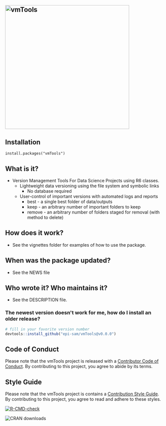 
## <img width="400" height="400" alt="vmTools" src="https://github.com/user-attachments/assets/ff16e5f2-a560-42ff-b91c-f80fa900e641" />

## Installation

```
install.packages("vmTools")
```



## What is it?

- Version Management Tools For Data Science Projects using R6 classes.
   - Lightweight data versioning using the file system and symbolic links
      - No database required
   - User-control of important versions with automated logs and reports
      - best   - a single best folder of data/outputs
      - keep   - an arbitrary number of important folders to keep
      - remove - an arbitrary number of folders staged for removal (with method to delete)



## How does it work?

- See the vignettes folder for examples of how to use the package.



## When was the package updated?

- See the NEWS file



## Who wrote it?  Who maintains it?

- See the DESCRIPTION file.




### The newest version doesn't work for me, how do I install an older release?

```r
# fill in your favorite version number
devtools::install_github("epi-sam/vmTools@v0.0.0")
```

## Code of Conduct

Please note that the vmTools project is released with a [Contributor Code of Conduct](https://contributor-covenant.org/version/2/1/CODE_OF_CONDUCT.html). By contributing to this project, you agree to abide by its terms.



## Style Guide

Please note that the vmTools project is contains a [Contribution Style Guide](https://github.com/epi-sam/vmTools/blob/main/.github/CONTRIBUTING.md). By contributing to this project, you agree to read and adhere to these styles.

<!-- badges: start -->
[![R-CMD-check](https://github.com/epi-sam/vmTools/actions/workflows/R-CMD-check.yaml/badge.svg)](https://github.com/epi-sam/vmTools/actions/workflows/R-CMD-check.yaml)

![CRAN downloads](https://cranlogs.r-pkg.org/badges/grand-total/vmTools)
<!-- badges: end -->
  
